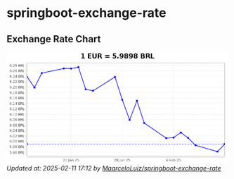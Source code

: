 # springboot-exchange-rate

<!-- EXCHANGE-RATE-START -->
## Exchange Rate Chart

![Exchange Rate Chart](charts/chart.png)*Updated at: 2025-02-11 17:12 by [MaarceloLuiz/springboot-exchange-rate](https://github.com/MaarceloLuiz/springboot-exchange-rate)*


<!-- EXCHANGE-RATE-END -->